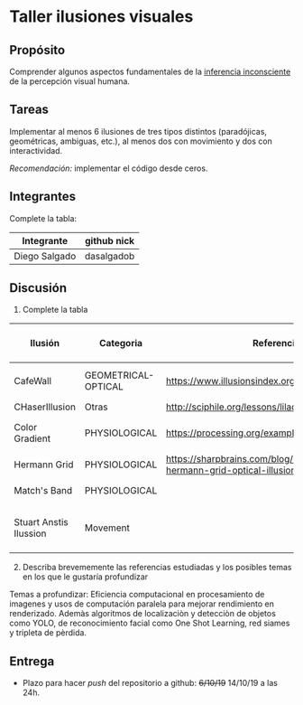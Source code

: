 
# Taller ilusiones visuales

## Propósito

Comprender algunos aspectos fundamentales de la [inferencia inconsciente](https://github.com/VisualComputing/Cognitive) de la percepción visual humana.

## Tareas

Implementar al menos 6 ilusiones de tres tipos distintos (paradójicas, geométricas, ambiguas, etc.), al menos dos con movimiento y dos con interactividad.

*Recomendación:* implementar el código desde ceros.

## Integrantes

Complete la tabla:

| Integrante | github nick |
|------------|-------------|
| Diego Salgado           |   dasalgadob          |

## Discusión

1. Complete la tabla

| Ilusión | Categoria | Referencia | Tipo de interactividad (si aplica) | URL código base (si aplica) |
|---------|-----------|------------|------------------------------------|-----------------------------|
|   CafeWall      |    GEOMETRICAL-OPTICAL       |  https://www.illusionsindex.org/i/cafe-wall-illusion        |           Movimiento de mouse eje x                           |                             |
|   CHaserIllusion      |     Otras      |  http://sciphile.org/lessons/lilac-chaser-illusion          |               Ninguna                     |                             |
|    Color Gradient     |    PHYSIOLOGICAL       |   https://processing.org/examples/lineargradient.html        |              Oprimir tecla G para ver fondo negro                     |             https://processing.org/examples/lineargradient.html                  |
|    Hermann Grid     |  PHYSIOLOGICAL         |     https://sharpbrains.com/blog/2016/05/06/the-hermann-grid-optical-illusion-explained/      |           Ninguna                          |                             |
|    Match's Band     |     PHYSIOLOGICAL      |           |         Movimiento mouse eje y                            |                             |Click para que no muestre lineas negras
|     Stuart Anstis Ilussion    |     Movement      |           |         Click para que no muestre lineas negras                           |                              |

2. Describa brevememente las referencias estudiadas y los posibles temas en los que le gustaría profundizar

Temas a profundizar: Eficiencia computacional en procesamiento de imagenes y usos de computación paralela para mejorar rendimiento en renderizado. Ademàs algoritmos de localizaciòn y detecciòn  de objetos como YOLO, de reconocimiento facial como One Shot Learning, red siames y tripleta de pèrdida.

## Entrega

* Plazo para hacer _push_ del repositorio a github: ~~6/10/19~~ 14/10/19 a las 24h.
